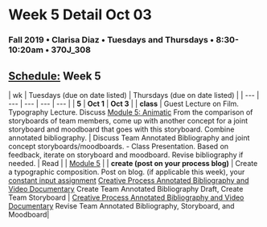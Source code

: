 # Week 5 Detail Oct 03

### Fall 2019 • Clarisa Diaz • Tuesdays and Thursdays • 8:30-10:20am • 370J_308

## [Schedule:](./) Week 5

| wk | Tuesdays \(due on date listed\) | Thursdays \(due on date listed\) |
| --- | --- | --- | --- | --- |
| **5** | **Oct 1** | **Oct 3** |
| **class** | Guest Lecture on Film. Typography Lecture. Discuss [Module 5: Animatic](http://teaching.polishedsolid.com/ip/mod5/content/index.html) From the comparison of storyboards of team members, come up with another concept for a joint storyboard and moodboard that goes with this storyboard. Combine annotated bibliography. | Discuss Team Annotated Bibliography and joint concept storyboards/moodboards. - Class Presentation. Based on feedback, iterate on storyboard and moodboard. Revise bibliography if needed.
| Read |  | [Module 5](http://teaching.polishedsolid.com/ip/mod5/content/index.html) |
| **create \(post on your process blog\)** | Create a typographic composition. Post on blog. \(if applicable this week\), your [constant input assignment](constant-input-or-output.md)   [Creative Process Annotated Bibliography and Video Documentary](creative-process-annotated-bibliography-and-video-documentary.md) Create Team Annotated Bibliography Draft, Create Team Storyboard | [Creative Process Annotated Bibliography and Video Documentary](creative-process-annotated-bibliography-and-video-documentary.md)  Revise Team Annotated Bibliography, Storyboard, and Moodboard|

